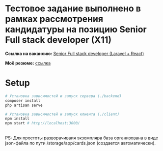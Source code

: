 # Тестовое задание выполнено в рамках рассмотрения кандидатуры на позицию Senior Full stack developer (X11)


**Ссылка на вакансию:** [Senior Full stack developer (Laravel + React)](https://spb.hh.ru/vacancy/123115105)

**Моё резюме:** [ссылка](https://spb.hh.ru/resume/fd4148bcff040ea98e0039ed1f614f776e4550)

# Setup

```bash
# Установка зависимостей и запуск сервера (./backend)
composer install
php artisan serve

# Установка зависимостей и запуск клиента (./client)
npm install
npm start # http://localhost:3000/
```

<br>
PS: Для простоты разворачиваия экземпляра база организована в виде json-файла по пути /storage/app/cards.json (создается автоматически).